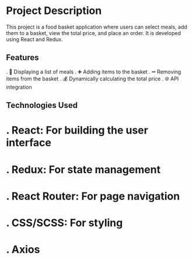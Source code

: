 # Project Description
This project is a food basket application where users can select meals, add them to a basket, 
view the total price, and place an order. It is developed using React and Redux.


## Features
. 🛒 Displaying a list of meals
. ➕ Adding items to the basket
. ➖ Removing items from the basket
. 💰 Dynamically calculating the total price
. 🌐 API integration


## Technologies Used
# . React: For building the user interface
# . Redux: For state management
# . React Router: For page navigation
# . CSS/SCSS: For styling
# . Axios
